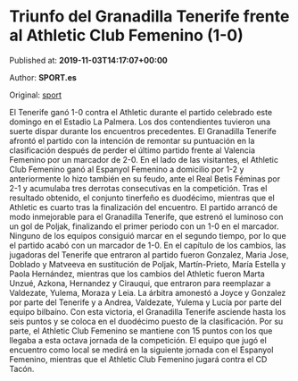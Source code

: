 
# Triunfo del Granadilla Tenerife frente al Athletic Club Femenino (1-0)

Published at: **2019-11-03T14:17:07+00:00**

Author: **SPORT.es**

Original: [sport](https://www.sport.es/es/noticias/futbol-femenino/triunfo-del-granadilla-tenerife-frente-al-athletic-club-femenino-1-0-7712703)

El Tenerife ganó 1-0 contra el Athletic durante el partido celebrado este domingo en el Estadio La Palmera. Los dos contendientes tuvieron una suerte dispar durante los encuentros precedentes. El Granadilla Tenerife afrontó el partido con la intención de remontar su puntuación en la clasificación después de perder el último partido frente al Valencia Femenino por un marcador de 2-0. En el lado de las visitantes, el Athletic Club Femenino ganó al Espanyol Femenino a domicilio por 1-2 y anteriormente lo hizo también en su feudo, ante el Real Betis Féminas por 2-1 y acumulaba tres derrotas consecutivas en la competición. Tras el resultado obtenido, el conjunto tinerfeño es duodécimo, mientras que el Athletic es cuarto tras la finalización del encuentro.
El partido arrancó de modo inmejorable para el Granadilla Tenerife, que estrenó el luminoso con un gol de Poljak, finalizando el primer periodo con un 1-0 en el marcador.
Ninguno de los equipos consiguió marcar en el segundo tiempo, por lo que el partido acabó con un marcador de 1-0.
En el capítulo de los cambios, las jugadoras del Tenerife que entraron al partido fueron Gonzalez, Maria Jose, Doblado y Matveeva en sustitución de Poljak, Martín-Prieto, María Estella y Paola Hernández, mientras que los cambios del Athletic fueron Marta Unzué, Azkona, Hernandez y Cirauqui, que entraron para reemplazar a Valdezate, Yulema, Moraza y Leia.
La árbitra amonestó a Joyce y Gonzalez por parte del Tenerife y a Andrea, Valdezate, Yulema y Lucía por parte del equipo bilbaíno.
Con esta victoria, el Granadilla Tenerife asciende hasta los seis puntos y se coloca en el duodécimo puesto de la clasificación. Por su parte, el Athletic Club Femenino se mantiene con 15 puntos con los que llegaba a esta octava jornada de la competición.
El equipo que jugó el encuentro como local se medirá en la siguiente jornada con el Espanyol Femenino, mientras que el Athletic Club Femenino jugará contra el CD Tacón.
